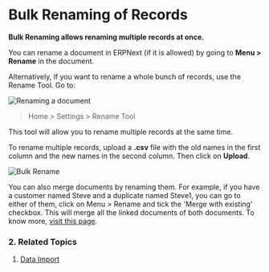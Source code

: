 <!-- add-breadcrumbs -->
# Bulk Renaming of Records

**Bulk Renaming allows renaming multiple records at once.**

You can rename a document in ERPNext (if it is allowed) by going to **Menu > Rename** in the document.

Alternatively, if you want to rename a whole bunch of records, use the Rename Tool. Go to:

![Renaming a document](/docs/assets/img/setup/renaming-a-document.gif)

> Home > Settings > Rename Tool

This tool will allow you to rename multiple records at the same time.

To rename multiple records, upload a **.csv** file with the old names in the first column and the new names in the second column. Then click on **Upload**.

<img class="screenshot" alt="Bulk Rename" src="{{docs_base_url}}/assets/img/setup/rename-tool.png">

You can also merge documents by renaming them. For example, if you have a customer named Steve and a duplicate named Steve1, you can go to either of them, click on Menu > Rename and tick the 'Merge with existing' checkbox. This will merge all the linked documents of both documents. To know more, [visit this page](/docs/user/manual/en/using-erpnext/articles/merging-documents).

### 2. Related Topics
1. [Data Import](/docs/user/manual/en/setting-up/data-and-privacy/data-import)
